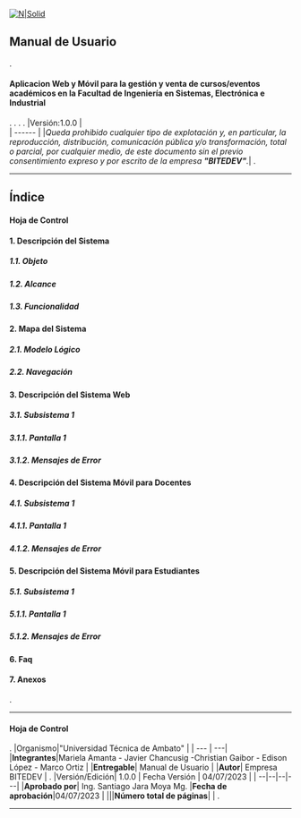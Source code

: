 [![N|Solid](https://i.imgur.com/2ozG5eA.png)](https://nodesource.com/products/nsolid)

## Manual de Usuario
.
#### Aplicacion Web y Móvil para la gestión y venta de cursos/eventos académicos en la Facultad de Ingeniería en Sistemas, Electrónica e Industrial
.
.
.
.
|Versión:1.0.0 |  
| ------ | 
 |*Queda prohibido cualquier tipo de explotación y, en particular, la reproducción, distribución, comunicación pública y/o transformación, total o parcial, por cualquier medio, de este documento sin el previo consentimiento expreso y por escrito de la empresa **"BITEDEV"**.*|
.
***
## Índice
#### Hoja de Control
#### 1. Descripción del Sistema
##### 1.1. Objeto
##### 1.2. Alcance
##### 1.3. Funcionalidad
#### 2. Mapa del Sistema
##### 2.1. Modelo Lógico
##### 2.2. Navegación
#### 3. Descripción del Sistema Web
##### 3.1. Subsistema 1
##### 3.1.1. Pantalla 1
##### 3.1.2. Mensajes de Error
#### 4. Descripción del Sistema Móvil para Docentes
##### 4.1. Subsistema 1
##### 4.1.1. Pantalla 1
##### 4.1.2. Mensajes de Error
#### 5. Descripción del Sistema Móvil para Estudiantes
##### 5.1. Subsistema 1
##### 5.1.1. Pantalla 1
##### 5.1.2. Mensajes de Error
#### 6. Faq
#### 7. Anexos
.
***
#### Hoja de Control
.
|Organismo|"Universidad Técnica de Ambato" |
| --- | ---|
|**Integrantes**|Mariela Amanta - Javier Chancusig -Christian Gaibor - Edison López - Marco Ortiz  |
|**Entregable**| Manual de Usuario |
|**Autor**| Empresa BITEDEV |
.
|Versión/Edición| 1.0.0 | Fecha Versión | 04/07/2023 |
| --|--|--|---|
|**Aprobado por**| Ing. Santiago Jara Moya Mg. |**Fecha de aprobación**|04/07/2023 |
|||**Número total de páginas**| |
.
***